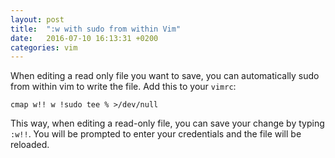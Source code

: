 ```yaml
---
layout: post
title:  ":w with sudo from within Vim"
date:   2016-07-10 16:13:31 +0200
categories: vim
---
```


When editing a read only file you want to save, you can automatically sudo from
within vim to write the file. Add this to your `vimrc`:  

```
cmap w!! w !sudo tee % >/dev/null
```

This way, when editing a read-only file, you can save your change by typing
`:w!!`. You will be prompted to enter your credentials and the file will be
reloaded.

